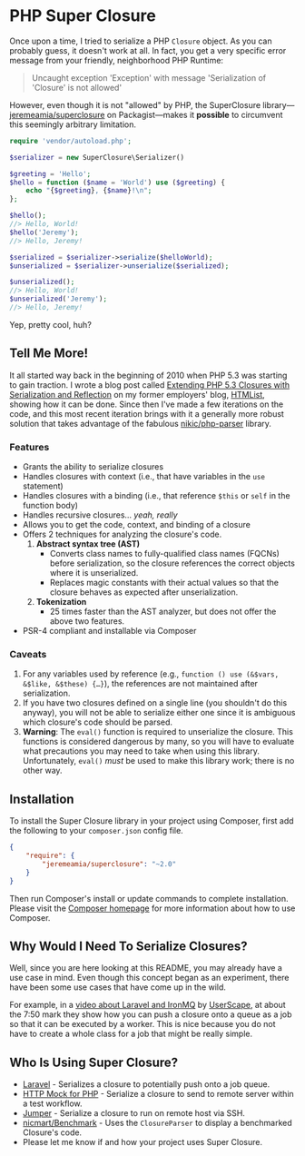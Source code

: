 # PHP Super Closure

Once upon a time, I tried to serialize a PHP `Closure` object. As you can
probably guess, it doesn't work at all. In fact, you get a very specific error
message from your friendly, neighborhood PHP Runtime:

> Uncaught exception 'Exception' with message 'Serialization of 'Closure' is
> not allowed'

However, even though it is not "allowed" by PHP, the SuperClosure library—
[jeremeamia/superclosure][3] on Packagist—makes it **possible** to circumvent
this seemingly arbitrary limitation.

```php
require 'vendor/autoload.php';

$serializer = new SuperClosure\Serializer()

$greeting = 'Hello';
$hello = function ($name = 'World') use ($greeting) {
    echo "{$greeting}, {$name}!\n";
};

$hello();
//> Hello, World!
$hello('Jeremy');
//> Hello, Jeremy!

$serialized = $serializer->serialize($helloWorld);
$unserialized = $serializer->unserialize($serialized);

$unserialized();
//> Hello, World!
$unserialized('Jeremy');
//> Hello, Jeremy!
```

Yep, pretty cool, huh?

## Tell Me More!

It all started way back in the beginning of 2010 when PHP 5.3 was starting to
gain traction. I wrote a blog post called [Extending PHP 5.3 Closures with
Serialization and Reflection][4] on my former employers' blog, [HTMList][5],
showing how it can be done. Since then I've made a few iterations on the code,
and this most recent iteration brings with it a generally more robust solution
that takes advantage of the fabulous [nikic/php-parser][6] library.

### Features

* Grants the ability to serialize closures
* Handles closures with context (i.e., that have variables in the `use`
  statement)
* Handles closures with a binding (i.e., that reference `$this` or `self` in the
  function body)
* Handles recursive closures… _yeah, really_
* Allows you to get the code, context, and binding of a closure
* Offers 2 techniques for analyzing the closure's code.
    1. **Abstract syntax tree (AST)**
        * Converts class names to fully-qualified class names (FQCNs) before
          serialization, so the closure references the correct objects where it
          is unserialized.
        * Replaces magic constants with their actual values so that the closure
          behaves as expected after unserialization.
    2. **Tokenization**
        * 25 times faster than the AST analyzer, but does not offer the above
          two features.
* PSR-4 compliant and installable via Composer

### Caveats

1. For any variables used by reference (e.g., `function () use (&$vars, &$like,
   &$these) {…}`), the references are not maintained after serialization.
2. If you have two closures defined on a single line (you shouldn't do this
   anyway), you will not be able to serialize either one since it is ambiguous
   which closure's code should be parsed.
3. **Warning**: The `eval()` function is required to unserialize the closure.
   This functions is considered dangerous by many, so you will have to evaluate
   what precautions you may need to take when using this library. Unfortunately,
   `eval()` *must* be used to make this library work; there is no other way.

## Installation

To install the Super Closure library in your project using Composer, first add
the following to your `composer.json` config file.
```json
{
    "require": {
        "jeremeamia/superclosure": "~2.0"
    }
}
```
Then run Composer's install or update commands to complete installation. Please
visit the [Composer homepage][7] for more information about how to use Composer.

## Why Would I Need To Serialize Closures?

Well, since you are here looking at this README, you may already have a use case
in mind. Even though this concept began as an experiment, there have been some
use cases that have come up in the wild.

For example, in a [video about Laravel and IronMQ][8] by [UserScape][9], at
about the 7:50 mark they show how you can push a closure onto a queue as a job
so that it can be executed by a worker. This is nice because you do not have to
create a whole class for a job that might be really simple.

## Who Is Using Super Closure?

- [Laravel](https://github.com/laravel/framework) - Serializes a closure to potentially push onto a job queue.
- [HTTP Mock for PHP](https://github.com/InterNations/http-mock) - Serialize a closure to send to remote server within
  a test workflow.
- [Jumper](https://github.com/kakawait/Jumper) - Serialize a closure to run on remote host via SSH.
- [nicmart/Benchmark](https://github.com/nicmart/Benchmark) - Uses the `ClosureParser` to display a benchmarked
  Closure's code.
- Please let me know if and how your project uses Super Closure.

[1]:  https://secure.travis-ci.org/jeremeamia/super_closure.png?branch=master
[2]:  http://travis-ci.org/#!/jeremeamia/super_closure
[3]:  http://packagist.org/packages/jeremeamia/SuperClosure
[4]:  http://www.htmlist.com/development/extending-php-5-3-closures-with-serialization-and-reflection/
[5]:  http://www.htmlist.com
[6]:  https://github.com/nikic/PHP-Parser
[7]:  http://getcomposer.org
[8]:  http://vimeo.com/64703617
[9]:  http://www.userscape.com
